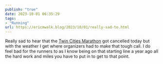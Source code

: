 ```yaml
---
publish: "true"
date: 2023-10-01 06:35:29
tags:
- "Running"
url: https://ericmwalk.blog/2023/10/01/really-sad-to.html
---
```

Really sad to hear that the [Twin Cities Marathon](https://www.startribune.com/twin-cities-marathon-canceled-black-flag-heat-10-mile/600308925/) got cancelled today but with the weather I get where organizers had to make that tough call. I do feel bad for the runners to as I know being on that starting line a year ago all the hard work and miles you have to put in to get to that point.